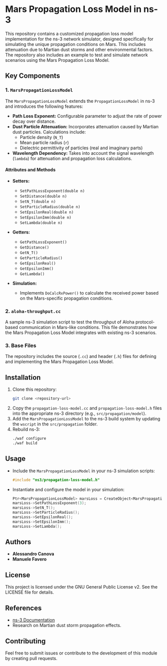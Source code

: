 # Mars Propagation Loss Model in ns-3

This repository contains a customized propagation loss model implementation for the ns-3 network simulator, designed specifically for simulating the unique propagation conditions on Mars. This includes attenuation due to Martian dust storms and other environmental factors. The repository also includes an example to test and simulate network scenarios using the Mars Propagation Loss Model.

## Key Components

### 1. `MarsPropagationLossModel`
The `MarsPropagationLossModel` extends the `PropagationLossModel` in ns-3 and introduces the following features:

- **Path Loss Exponent:** Configurable parameter to adjust the rate of power decay over distance.
- **Dust Particle Attenuation:** Incorporates attenuation caused by Martian dust particles. Calculations include:
  - Particle density (`N_T`)
  - Mean particle radius (`r`)
  - Dielectric permittivity of particles (real and imaginary parts)
- **Wavelength Dependency:** Takes into account the signal wavelength (`lambda`) for attenuation and propagation loss calculations.

#### Attributes and Methods
- **Setters:**
  - `SetPathLossExponent(double n)`
  - `SetDistance(double n)`
  - `SetN_T(double n)`
  - `SetParticleRadius(double n)`
  - `SetEpsilonReal(double n)`
  - `SetEpsilonImm(double n)`
  - `SetLambda(double n)`

- **Getters:**
  - `GetPathLossExponent()`
  - `GetDistance()`
  - `GetN_T()`
  - `GetParticleRadius()`
  - `GetEpsilonReal()`
  - `GetEpsilonImm()`
  - `GetLambda()`

- **Simulation:**
  - Implements `DoCalcRxPower()` to calculate the received power based on the Mars-specific propagation conditions.

### 2. `aloha-throughput.cc`
A sample ns-3 simulation script to test the throughput of Aloha protocol-based communication in Mars-like conditions. This file demonstrates how the Mars Propagation Loss Model integrates with existing ns-3 scenarios.

### 3. Base Files
The repository includes the source (`.cc`) and header (`.h`) files for defining and implementing the Mars Propagation Loss Model.

## Installation
1. Clone this repository:
   ```bash
   git clone <repository-url>
   ```
2. Copy the `propagation-loss-model.cc` and `propagation-loss-model.h` files into the appropriate ns-3 directory (e.g., `src/propagation/model`).
3. Add the `MarsPropagationLossModel` to the ns-3 build system by updating the `wscript` in the `src/propagation` folder.
4. Rebuild ns-3:
   ```bash
   ./waf configure
   ./waf build
   ```

## Usage
- Include the `MarsPropagationLossModel` in your ns-3 simulation scripts:
  ```cpp
  #include "ns3/propagation-loss-model.h"
  ```
- Instantiate and configure the model in your simulation:
  ```cpp
  Ptr<MarsPropagationLossModel> marsLoss = CreateObject<MarsPropagationLossModel>();
  marsLoss->SetPathLossExponent(3);
  marsLoss->SetN_T();
  marsLoss->SetParticleRadius();
  marsLoss->SetEpsilonReal();
  marsLoss->SetEpsilonImm();
  marsLoss->SetLambda();
  ```

## Authors
- **Alessandro Canova**
- **Manuele Favero**

## License
This project is licensed under the GNU General Public License v2. See the LICENSE file for details.

## References
- [ns-3 Documentation](https://www.nsnam.org/documentation/)
- Research on Martian dust storm propagation effects.

## Contributing
Feel free to submit issues or contribute to the development of this module by creating pull requests.
